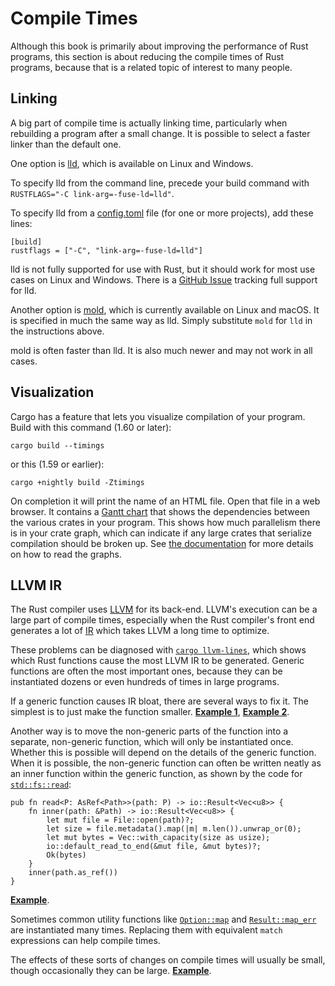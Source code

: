 # Compile Times

Although this book is primarily about improving the performance of Rust
programs, this section is about reducing the compile times of Rust programs,
because that is a related topic of interest to many people.

## Linking

A big part of compile time is actually linking time, particularly when
rebuilding a program after a small change. It is possible to select a faster
linker than the default one.

One option is [lld], which is available on Linux and Windows.

[lld]: https://lld.llvm.org/

To specify lld from the command line, precede your build command with
`RUSTFLAGS="-C link-arg=-fuse-ld=lld"`.

To specify lld from a [config.toml] file (for one or more projects), add these
lines:
```text
[build]
rustflags = ["-C", "link-arg=-fuse-ld=lld"]
```
[config.toml]: https://doc.rust-lang.org/cargo/reference/config.html

lld is not fully supported for use with Rust, but it should work for most use
cases on Linux and Windows. There is a [GitHub Issue] tracking full support for
lld.

Another option is [mold], which is currently available on Linux and macOS. It
is specified in much the same way as lld. Simply substitute `mold` for `lld` in
the instructions above.

[mold]: https://github.com/rui314/mold

mold is often faster than lld. It is also much newer and may not work in all
cases.

[GitHub Issue]: https://github.com/rust-lang/rust/issues/39915#issuecomment-618726211

## Visualization 

Cargo has a feature that lets you visualize compilation of your
program. Build with this command (1.60 or later):
```text
cargo build --timings
```
or this (1.59 or earlier):
```text
cargo +nightly build -Ztimings
```
On completion it will print the name of an HTML file. Open that file in a web
browser. It contains a [Gantt chart] that shows the dependencies between the
various crates in your program. This shows how much parallelism there is in
your crate graph, which can indicate if any large crates that serialize
compilation should be broken up. See [the documentation][timings] for more
details on how to read the graphs.

[Gantt chart]: https://en.wikipedia.org/wiki/Gantt_chart
[timings]: https://doc.rust-lang.org/nightly/cargo/reference/timings.html

## LLVM IR

The Rust compiler uses [LLVM] for its back-end. LLVM's execution can be a large
part of compile times, especially when the Rust compiler's front end generates
a lot of [IR] which takes LLVM a long time to optimize.

[LLVM]: https://llvm.org/
[IR]: https://en.wikipedia.org/wiki/Intermediate_representation

These problems can be diagnosed with [`cargo llvm-lines`], which shows which
Rust functions cause the most LLVM IR to be generated. Generic functions are
often the most important ones, because they can be instantiated dozens or even
hundreds of times in large programs.

[`cargo llvm-lines`]: https://github.com/dtolnay/cargo-llvm-lines/

If a generic function causes IR bloat, there are several ways to fix it. The
simplest is to just make the function smaller.
[**Example 1**](https://github.com/rust-lang/rust/pull/72166/commits/5a0ac0552e05c079f252482cfcdaab3c4b39d614),
[**Example 2**](https://github.com/rust-lang/rust/pull/91246/commits/f3bda74d363a060ade5e5caeb654ba59bfed51a4).

Another way is to move the non-generic parts of the function into a separate,
non-generic function, which will only be instantiated once. Whether this is
possible will depend on the details of the generic function. When it is
possible, the non-generic function can often be written neatly as an inner
function within the generic function, as shown by the code for
[`std::fs::read`]:
```rust,ignore
pub fn read<P: AsRef<Path>>(path: P) -> io::Result<Vec<u8>> {
    fn inner(path: &Path) -> io::Result<Vec<u8>> {
        let mut file = File::open(path)?;
        let size = file.metadata().map(|m| m.len()).unwrap_or(0);
        let mut bytes = Vec::with_capacity(size as usize);
        io::default_read_to_end(&mut file, &mut bytes)?;
        Ok(bytes)
    }
    inner(path.as_ref())
}
```
[`std::fs::read`]: https://doc.rust-lang.org/std/fs/fn.read.html

[**Example**](https://github.com/rust-lang/rust/pull/72013/commits/68b75033ad78d88872450a81745cacfc11e58178).

Sometimes common utility functions like [`Option::map`] and [`Result::map_err`]
are instantiated many times. Replacing them with equivalent `match` expressions
can help compile times.

[`Option::map`]: https://doc.rust-lang.org/std/option/enum.Option.html#method.map
[`Result::map_err`]: https://doc.rust-lang.org/std/result/enum.Result.html#method.map_err

The effects of these sorts of changes on compile times will usually be small,
though occasionally they can be large.
[**Example**](https://github.com/servo/servo/issues/26585).
